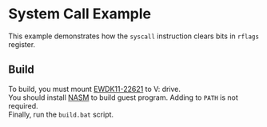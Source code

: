 # System Call Example
This example demonstrates how the `syscall` instruction clears bits in `rflags` register.

## Build
To build, you must mount [EWDK11-22621](https://docs.microsoft.com/en-us/legal/windows/hardware/enterprise-wdk-license-2022) to V: drive. \
You should install [NASM](https://www.nasm.us/pub/nasm/stable/win64/) to build guest program. Adding to `PATH` is not required. \
Finally, run the `build.bat` script.